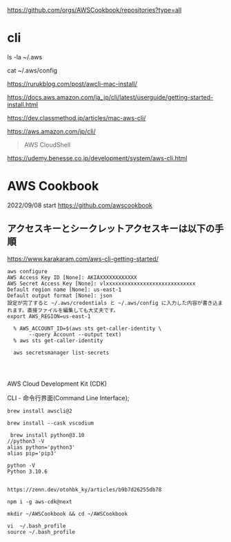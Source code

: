 https://github.com/orgs/AWSCookbook/repositories?type=all

# cli
ls -la ~/.aws

cat ~/.aws/config

https://rurukblog.com/post/awcli-mac-install/

https://docs.aws.amazon.com/ja_jp/cli/latest/userguide/getting-started-install.html

https://dev.classmethod.jp/articles/mac-aws-cli/

https://aws.amazon.com/jp/cli/

>AWS CloudShell

https://udemy.benesse.co.jp/development/system/aws-cli.html

# AWS Cookbook 
2022/09/08 start
https://github.com/awscookbook

## アクセスキーとシークレットアクセスキーは以下の手順
https://www.karakaram.com/aws-cli-getting-started/
```
aws configure
AWS Access Key ID [None]: AKIAXXXXXXXXXXXX
AWS Secret Access Key [None]: vlxxxxxxxxxxxxxxxxxxxxxxxxxxxxx
Default region name [None]: us-east-1
Default output format [None]: json
設定が完了すると ~/.aws/credentials と ~/.aws/config に入力した内容が書き込まれます。直接ファイルを編集しても大丈夫です。
export AWS_REGION=us-east-1

  % AWS_ACCOUNT_ID=$(aws sts get-caller-identity \
       --query Account --output text)
  % aws sts get-caller-identity
  
  aws secretsmanager list-secrets
  
  
  
```

AWS Cloud Development Kit (CDK)

CLI - 命令行界面(Command Line Interface); 
```
brew install awscli@2

brew install --cask vscodium

 brew install python@3.10
//python3 -V
alias python='python3'
alias pip='pip3'

python -V
Python 3.10.6


https://zenn.dev/otohbk_ky/articles/b9b7d26255db78

npm i -g aws-cdk@next

mkdir ~/AWSCookbook && cd ~/AWSCookbook

vi  ~/.bash_profile
source ~/.bash_profile
```


